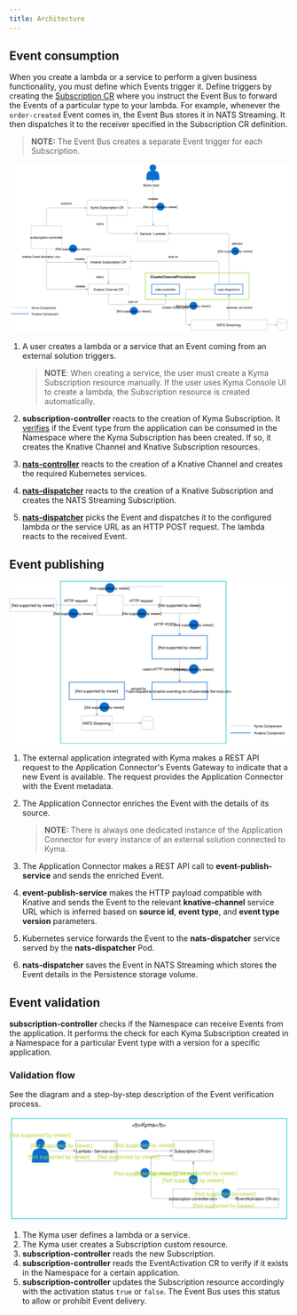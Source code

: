 ```yaml
---
title: Architecture
---
```


## Event consumption

When you create a lambda or a service to perform a given business functionality, you must define which Events trigger it. Define triggers by creating the [Subscription CR](/components/event-bus/#custom-resource-subscription) where you instruct the Event Bus to forward the Events of a particular type to your lambda.
For example, whenever the `order-created` Event comes in, the Event Bus stores it in NATS Streaming. It then dispatches it to the receiver specified in the Subscription CR definition.

> **NOTE:** The Event Bus creates a separate Event trigger for each Subscription.

![Configure and Consume Events](./assets/configure-consume-events.svg)


1. A user creates a lambda or a service that an Event coming from an external solution triggers.
    >**NOTE**: When creating a service, the user must create a Kyma Subscription resource manually. If the user uses Kyma Console UI to create a lambda, the Subscription resource is created automatically.
    
2. **subscription-controller** reacts to the creation of Kyma Subscription.  It [verifies](#event-validation) if the Event type from the application can be consumed in the Namespace where the Kyma Subscription has been created.  If so, it creates the Knative Channel and Knative Subscription resources.
3. [**nats-controller**](https://github.com/knative/eventing-contrib/tree/master/natss/pkg/reconciler/controller) reacts to the creation of a Knative Channel and creates the required Kubernetes services.
4. [**nats-dispatcher**](https://github.com/knative/eventing-contrib/tree/master/natss/pkg/dispatcher) reacts to the creation of a Knative Subscription and creates the NATS Streaming Subscription.
5. [**nats-dispatcher**](https://github.com/knative/eventing-contrib/tree/master/natss/pkg/dispatcher) picks the Event and dispatches it to the configured lambda or the service URL as an HTTP POST request. The lambda reacts to the received Event.

## Event publishing

![Publish Events](./assets/publish-events.svg)

1. The external application integrated with Kyma makes a REST API request to the Application Connector's Events Gateway to indicate that a new Event is available. The request provides the Application Connector with the Event metadata.
2. The Application Connector enriches the Event with the details of its source.

    > **NOTE:** There is always one dedicated instance of the Application Connector for every instance of an external solution connected to Kyma.

3. The Application Connector makes a REST API call to **event-publish-service** and sends the enriched Event.
4. **event-publish-service** makes the HTTP payload compatible with Knative and sends the Event to the relevant **knative-channel** service URL which is inferred based on **source id**, **event type**, and **event type version** parameters.
5. Kubernetes service forwards the Event to the **nats-dispatcher** service served by the **nats-dispatcher** Pod.
6. **nats-dispatcher** saves the Event in NATS Streaming which stores the Event details in the Persistence storage volume.



## Event validation

 **subscription-controller** checks if the Namespace can receive Events from the application. It performs the check for each Kyma Subscription created in a Namespace for a particular Event type with a version for a specific application.

### Validation flow

See the diagram and a step-by-step description of the Event verification process.

![Event validation process](./assets/event-validation.svg)

1. The Kyma user defines a lambda or a service.
2. The Kyma user creates a Subscription custom resource.
3. **subscription-controller** reads the new Subscription.
4. **subscription-controller** reads the EventActivation CR to verify if it exists in the Namespace for a certain application.
5. **subscription-controller** updates the Subscription resource accordingly with the activation status `true` or `false`. The Event Bus uses this status to allow or prohibit Event delivery.
